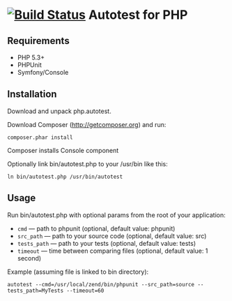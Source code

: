 [![Build Status](https://travis-ci.org/merkushin/php.autotest.png?branch=master)](https://travis-ci.org/merkushin/php.autotest) Autotest for PHP
===

Requirements
---

* PHP 5.3+
* PHPUnit
* Symfony/Console

Installation
---

Download and unpack php.autotest.

Download Composer (http://getcomposer.org) and run:

```
composer.phar install
```

Composer installs Console component


Optionally link bin/autotest.php to your /usr/bin like this:

```
ln bin/autotest.php /usr/bin/autotest
```

Usage
---

Run bin/autotest.php with optional params from the root of your application:

* ```cmd``` — path to phpunit (optional, default value: phpunit)
* ```src_path``` — path to your source code (optional, default value: src)
* ```tests_path``` — path to your tests (optional, default value: tests)
* ```timeout``` — time between comparing files (optional, default value: 1 second)

Example (assuming file is linked to bin directory):

```
autotest --cmd=/usr/local/zend/bin/phpunit --src_path=source --tests_path=MyTests --timeout=60
```